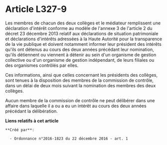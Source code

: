 # Article L327-9

Les membres de chacun des deux collèges et le médiateur remplissent une déclaration d'intérêt conforme au modèle de l'annexe
3 de l'article 2 du décret 23 décembre 2013 relatif aux déclarations de situation patrimoniale et déclarations d'intérêts
adressées à la Haute Autorité pour la transparence de la vie publique et doivent notamment informer leur président des
intérêts qu'ils ont détenus au cours des deux années précédant leur nomination, qu'ils détiennent ou viennent à détenir au
sein d'un organisme de gestion collective ou d'un organisme de gestion indépendant, de leurs filiales ou des organismes
contrôlés par elles. 

Ces informations, ainsi que celles concernant les présidents des collèges, sont tenues à la disposition des membres de la
commission de contrôle, dans un délai de deux mois suivant la nomination des membres des deux collèges. 

Aucun membre de la commission de contrôle ne peut délibérer dans une affaire dans laquelle il a ou a eu un intérêt au cours
des deux années précédant la délibération.

**Liens relatifs à cet article**

	**Créé par**:

	  - Ordonnance n°2016-1823 du 22 décembre 2016 - art. 1
